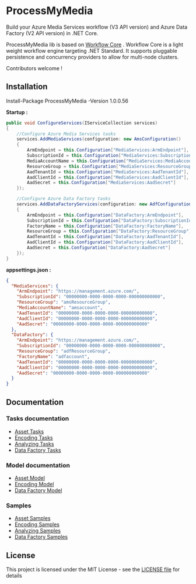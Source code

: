 # ProcessMyMedia
Build your Azure Media Services workflow (V3 API version) and Azure Data Factory (V2 API version) in .NET Core. 

ProcessMyMedia lib is based on [Workflow Core](https://github.com/danielgerlag/workflow-core) . Workflow Core is a light weight workflow engine targeting .NET Standard. It supports pluggable persistence and concurrency providers to allow for multi-node clusters. 

Contributors welcome !

## Installation

Install-Package ProcessMyMedia -Version 1.0.0.56

**Startup :**

```c#
public void ConfigureServices(IServiceCollection services)
{
	//Configure Azure Media Services tasks
	services.AddMediaServices(configuration: new AmsConfiguration()
	{
		ArmEndpoint = this.Configuration["MediaServices:ArmEndpoint"],
		SubscriptionId = this.Configuration["MediaServices:SubscriptionId"],
		MediaAccountName = this.Configuration["MediaServices:MediaAccountName"],
		ResourceGroup = this.Configuration["MediaServices:ResourceGroup"],
		AadTenantId = this.Configuration["MediaServices:AadTenantId"],
		AadClientId = this.Configuration["MediaServices:AadClientId"],
		AadSecret = this.Configuration["MediaServices:AadSecret"]
	});

	//Configure Azure Data Factory tasks
	services.AddDataFactoryServices(configuration: new AdfConfiguration()
	{
		ArmEndpoint = this.Configuration["DataFactory:ArmEndpoint"],
		SubscriptionId = this.Configuration["DataFactory:SubscriptionId"],
		FactoryName = this.Configuration["DataFactory:FactoryName"],
		ResourceGroup = this.Configuration["DataFactory:ResourceGroup"],
		AadTenantId = this.Configuration["DataFactory:AadTenantId"],
		AadClientId = this.Configuration["DataFactory:AadClientId"],
		AadSecret = this.Configuration["DataFactory:AadSecret"]
	});
}
```
**appsettings.json :**

```json
{
  "MediaServices": {
    "ArmEndpoint": "https://management.azure.com/",
    "SubscriptionId": "00000000-0000-0000-0000-000000000000",
    "ResourceGroup": "amsResourceGroup",
    "MediaAccountName": "amsaccount",
    "AadTenantId": "00000000-0000-0000-0000-000000000000",
    "AadClientId": "00000000-0000-0000-0000-000000000000",
    "AadSecret": "00000000-0000-0000-0000-000000000000"
  },
  "DataFactory": {
    "ArmEndpoint": "https://management.azure.com/",
    "SubscriptionId": "00000000-0000-0000-0000-000000000000",
    "ResourceGroup": "adfResourceGroup",
    "FactoryName": "adfaccount",
    "AadTenantId": "00000000-0000-0000-0000-000000000000",
    "AadClientId": "00000000-0000-0000-0000-000000000000",
    "AadSecret": "00000000-0000-0000-0000-000000000000"
  }
}
```

## Documentation

### Tasks documentation

* [Asset Tasks](ProcessMyMedia/Tasks/Media/Asset)
* [Encoding Tasks](ProcessMyMedia/Tasks/Media/Encoding)
* [Analyzing Tasks](ProcessMyMedia/Tasks/Media/Analyzing)
* [Data Factory Tasks](ProcessMyMedia/Tasks/Data)

### Model documentation

* [Asset Model](ProcessMyMedia/Model/Asset)
* [Encoding Model](ProcessMyMedia/Model/Encoding)
* [Data Factory Model](ProcessMyMedia/Model/Data)

### Samples

* [Asset Samples](ProcessMyMedia.Samples/Samples/Asset)
* [Encoding Samples](ProcessMyMedia.Samples/Samples/Encoding)
* [Analyzing Samples](ProcessMyMedia.Samples/Samples/Analyzing)
* [Data Factory Samples](ProcessMyMedia.Samples/Samples/Data)

## License

This project is licensed under the MIT License - see the [LICENSE file](LICENSE)  for details
